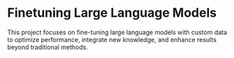 # Finetuning Large Language Models
This project focuses on fine-tuning large language models with custom data to optimize performance, integrate new knowledge, and enhance results beyond traditional methods.
